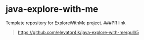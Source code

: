 # java-explore-with-me
Template repository for ExploreWithMe project.
###PR link
>https://github.com/elevator4ik/java-explore-with-me/pull/5